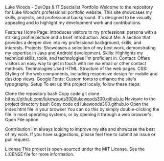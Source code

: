 Luke Woods - DevOps & IT Specialist Portfolio
Welcome to the repository for Luke Woods's professional portfolio website. This site showcases my skills, projects, and professional background. It's designed to be visually appealing and to highlight my development work and contributions.

Features
Home Page: Introduces visitors to my professional persona with a striking profile picture and a brief introduction.
About Me: A section that provides a deeper dive into my professional background, skills, and interests.
Projects: Showcases a selection of my best work, demonstrating my expertise in Java and Android development.
Skills: Highlights my technical skills, tools, and technologies I'm proficient in.
Contact: Offers visitors an easy way to get in touch with me via email or other contact methods.
Technologies Used
HTML: Structure of the web pages.
CSS: Styling of the web components, including responsive design for mobile and desktop views.
Google Fonts: Custom fonts to enhance the site's typography.
Setup
To set up this project locally, follow these steps:

Clone the repository
bash
Copy code
git clone https://github.com/lukewoods300/lukewoods300.github.io
Navigate to the project directory
bash
Copy code
cd lukewoods300.github.io
Open the index.html file in your browser
You can do this by simply double-clicking the file in most operating systems, or by opening it through a web browser's Open File option.

Contribution
I'm always looking to improve my site and showcase the best of my work. If you have suggestions, please feel free to submit an issue or pull request.

License
This project is open-sourced under the MIT License. See the LICENSE file for more information.

